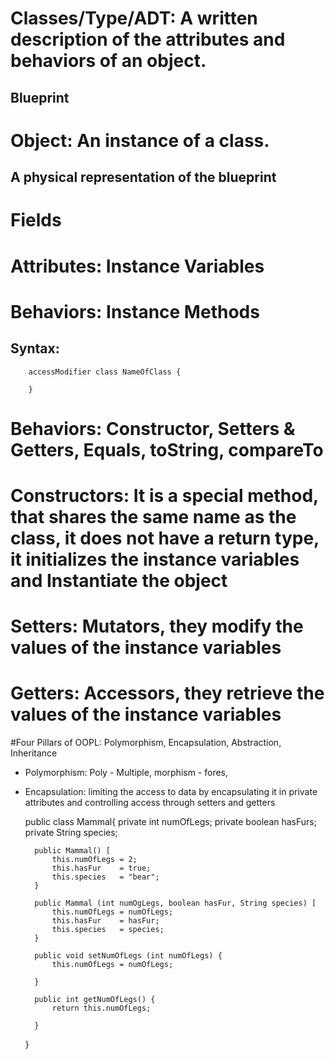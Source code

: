 # Classes/Type/ADT: A written description of the attributes and behaviors of an object.
## Blueprint
# Object: An instance of a class.
## A physical representation of the blueprint
# Fields
# Attributes: Instance Variables 
# Behaviors: Instance Methods
## Syntax:

		accessModifier class NameOfClass {
		
		}
		
# Behaviors: Constructor, Setters & Getters, Equals, toString, compareTo
# Constructors: It is a special method, that shares the same name as the class, it does not have a return type, it initializes the instance variables and Instantiate the object
# Setters: Mutators, they modify the values of the instance variables
# Getters: Accessors, they retrieve the values of the instance variables


#Four Pillars of OOPL: Polymorphism, Encapsulation, Abstraction, Inheritance

- Polymorphism: Poly - Multiple, morphism - fores,
- Encapsulation: limiting the access to data by encapsulating it in private attributes and controlling access through setters and getters


	public class Mammal{
		private int numOfLegs;
		private boolean hasFurs;
		private String species;
		
		public Mammal() [
			this.numOfLegs = 2;
			this.hasFur    = true;
			this.species   = "bear";
		}
		
		public Mammal (int numOgLegs, boolean hasFur, String species) [
			this.numOfLegs = numOfLegs;
			this.hasFur    = hasFur;
			this.species   = species;
		}
		
		public void setNumOfLegs (int numOfLegs) {
			this.numOfLegs = numOfLegs;
			
		}
		
		public int getNumOfLegs() {
			return this.numOfLegs;
			
		}
		
	}
		
		
